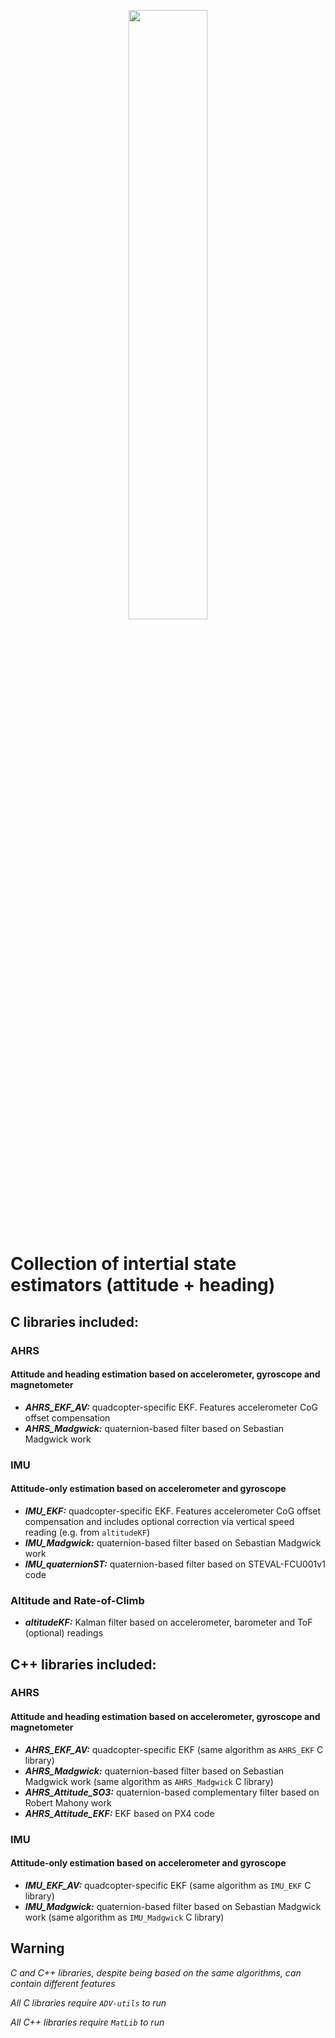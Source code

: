 <p align="center"> <img src="https://github.com/Tellicious/ADV-utils/assets/9076397/3ec512f1-2de6-4226-bc07-e4bfdd686a28" width=50% height=50%> </p>

# Collection of intertial state estimators (attitude + heading)

## C libraries included:
### AHRS
#### Attitude and heading estimation based on accelerometer, gyroscope and magnetometer
- ***AHRS_EKF_AV:*** quadcopter-specific EKF. Features accelerometer CoG offset compensation
- ***AHRS_Madgwick:*** quaternion-based filter based on Sebastian Madgwick work

### IMU
#### Attitude-only estimation based on accelerometer and gyroscope 
- ***IMU_EKF:*** quadcopter-specific EKF. Features accelerometer CoG offset compensation and includes optional correction via vertical speed reading (e.g. from `altitudeKF`)
- ***IMU_Madgwick:*** quaternion-based filter based on Sebastian Madgwick work
- ***IMU_quaternionST:*** quaternion-based filter based on STEVAL-FCU001v1 code

### Altitude and Rate-of-Climb
- ***altitudeKF:*** Kalman filter based on accelerometer, barometer and ToF (optional) readings

## C++ libraries included:
### AHRS
#### Attitude and heading estimation based on accelerometer, gyroscope and magnetometer
- ***AHRS_EKF_AV:*** quadcopter-specific EKF (same algorithm as `AHRS_EKF` C library)
- ***AHRS_Madgwick:*** quaternion-based filter based on Sebastian Madgwick work (same algorithm as `AHRS_Madgwick` C library)
- ***AHRS_Attitude_SO3:*** quaternion-based complementary filter based on Robert Mahony work
- ***AHRS_Attitude_EKF:*** EKF based on PX4 code

### IMU
#### Attitude-only estimation based on accelerometer and gyroscope 
- ***IMU_EKF_AV:*** quadcopter-specific EKF (same algorithm as `IMU_EKF` C library)
- ***IMU_Madgwick:*** quaternion-based filter based on Sebastian Madgwick work (same algorithm as `IMU_Madgwick` C library)

## Warning
*C and C++ libraries, despite being based on the same algorithms, can contain different features*

*All C libraries require `ADV-utils` to run*

*All C++ libraries require `MatLib` to run*
